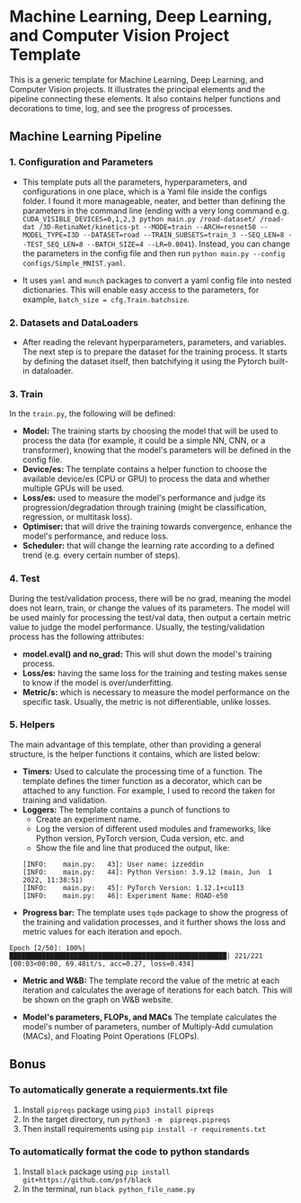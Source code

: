# Machine Learning, Deep Learning, and Computer Vision Project Template
This is a generic template for Machine Learning, Deep Learning, and Computer Vision projects. It illustrates the principal elements and the pipeline connecting these elements. It also contains helper functions and decorations to time, log, and see the progress of processes. 

## Machine Learning Pipeline
### 1. Configuration and Parameters
* This template puts all the parameters, hyperparameters, and configurations in one place, which is a Yaml file inside the configs folder. I found it more manageable, neater, and better than defining the parameters in the command line (ending with a very long command e.g. `CUDA_VISIBLE_DEVICES=0,1,2,3 python main.py /road-dataset/ /road-dat /3D-RetinaNet/kinetics-pt --MODE=train --ARCH=resnet50 --MODEL_TYPE=I3D --DATASET=road --TRAIN_SUBSETS=train_3 --SEQ_LEN=8 --TEST_SEQ_LEN=8 --BATCH_SIZE=4 --LR=0.0041`). Instead, you can change the parameters in the config file and then run `python main.py --config configs/Simple_MNIST.yaml`.

* It uses `yaml` and `munch` packages to convert a yaml config file into nested dictionaries. This will enable easy access to the parameters, for example, `batch_size = cfg.Train.batchsize`.

### 2. Datasets and DataLoaders
* After reading the relevant hyperparameters, parameters, and variables. The next step is to prepare the dataset for the training process. It starts by defining the dataset itself, then batchifying it using the Pytorch built-in dataloader. 

### 3. Train
In the `train.py`, the following will be defined:
* **Model:** The training starts by choosing the model that will be used to process the data (for example, it could be a simple NN, CNN, or a transformer), knowing that the model's parameters will be defined in the config file.
* **Device/es:** The template contains a helper function to choose the available device/es (CPU or GPU) to process the data and whether multiple GPUs will be used. 
* **Loss/es:** used to measure the model's performance and judge its progression/degradation through training (might be classification, regression, or multitask loss).
* **Optimiser:** that will drive the training towards convergence, enhance the model's performance, and reduce loss.
* **Scheduler:** that will change the learning rate according to a defined trend (e.g. every certain number of steps).

### 4. Test
During the test/validation process, there will be no grad, meaning the model does not learn, train, or change the values of its parameters. The model will be used mainly for processing the test/val data, then output a certain metric value to judge the model performance. Usually, the testing/validation process has the following attributes:
* **model.eval() and no_grad:** This will shut down the model's training process.  
* **Loss/es:** having the same loss for the training and testing makes sense to know if the model is over/underfitting.
* **Metric/s:** which is necessary to measure the model performance on the specific task. Usually, the metric is not differentiable, unlike losses.

### 5. Helpers
The main advantage of this template, other than providing a general structure, is the helper functions it contains, which are listed below:
* **Timers:** Used to calculate the processing time of a function. The template defines the timer function as a decorator, which can be attached to any function. For example, I used to record the taken for training and validation.
* **Loggers:** The template contains a punch of functions to 
  * Create an experiment name.
  * Log the version of different used modules and frameworks, like Python version, PyTorch version, Cuda version, etc. and 
  * Show the file and line that produced the output, like:
   ```
  [INFO:    main.py:   43]: User name: izzeddin
  [INFO:    main.py:   44]: Python Version: 3.9.12 (main, Jun  1 2022, 11:38:51)
  [INFO:    main.py:   45]: PyTorch Version: 1.12.1+cu113
  [INFO:    main.py:   46]: Experiment Name: ROAD-e50
  ```
* **Progress bar:** The template uses `tqdm` package to show the progress of the training and validation processes, and it further shows the loss and metric values for each iteration and epoch. 
```
Epoch [2/50]: 100%|██████████████████████████████████████████████████████| 221/221 [00:03<00:00, 69.48it/s, acc=0.27, loss=0.434]
```

* **Metric and W&B:** The template record the value of the metric at each iteration and calculates the average of iterations for each batch. This will be shown on the graph on W&B website. 

* **Model's parameters, FLOPs, and MACs** The template calculates the model's number of parameters, number of Multiply-Add cumulation (MACs), and Floating Point Operations (FLOPs).

## Bonus
### To automatically generate a requierments.txt file
1. Install `pipreqs` package using `pip3 install pipreqs`
2. In the target directory, run `python3 -m  pipreqs.pipreqs`
3. Then install requirements using `pip install -r requirements.txt`

### To automatically format the code to python standards
1. Install `black` package using `pip install git+https://github.com/psf/black`
2. In the terminal, run `black python_file_name.py`

